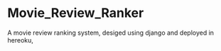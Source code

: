 # Movie_Review_Ranker
A movie review ranking system, desiged using django and deployed in hereoku, 
